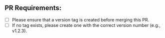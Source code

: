 ## PR Requirements:
- [ ] Please ensure that a version tag is created before merging this PR.
- [ ] If no tag exists, please create one with the correct version number (e.g., v1.2.3).
